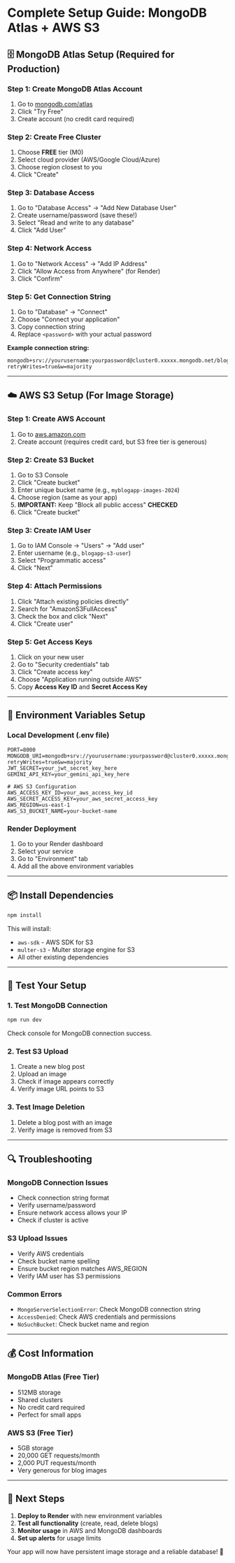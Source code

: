 # Complete Setup Guide: MongoDB Atlas + AWS S3

## 🗄️ MongoDB Atlas Setup (Required for Production)

### Step 1: Create MongoDB Atlas Account
1. Go to [mongodb.com/atlas](https://mongodb.com/atlas)
2. Click "Try Free" 
3. Create account (no credit card required)

### Step 2: Create Free Cluster
1. Choose **FREE** tier (M0)
2. Select cloud provider (AWS/Google Cloud/Azure)
3. Choose region closest to you
4. Click "Create"

### Step 3: Database Access
1. Go to "Database Access" → "Add New Database User"
2. Create username/password (save these!)
3. Select "Read and write to any database"
4. Click "Add User"

### Step 4: Network Access
1. Go to "Network Access" → "Add IP Address"
2. Click "Allow Access from Anywhere" (for Render)
3. Click "Confirm"

### Step 5: Get Connection String
1. Go to "Database" → "Connect"
2. Choose "Connect your application"
3. Copy connection string
4. Replace `<password>` with your actual password

**Example connection string:**
```
mongodb+srv://yourusername:yourpassword@cluster0.xxxxx.mongodb.net/blogapp?retryWrites=true&w=majority
```

---

## ☁️ AWS S3 Setup (For Image Storage)

### Step 1: Create AWS Account
1. Go to [aws.amazon.com](https://aws.amazon.com)
2. Create account (requires credit card, but S3 free tier is generous)

### Step 2: Create S3 Bucket
1. Go to S3 Console
2. Click "Create bucket"
3. Enter unique bucket name (e.g., `myblogapp-images-2024`)
4. Choose region (same as your app)
5. **IMPORTANT:** Keep "Block all public access" **CHECKED**
6. Click "Create bucket"

### Step 3: Create IAM User
1. Go to IAM Console → "Users" → "Add user"
2. Enter username (e.g., `blogapp-s3-user`)
3. Select "Programmatic access"
4. Click "Next"

### Step 4: Attach Permissions
1. Click "Attach existing policies directly"
2. Search for "AmazonS3FullAccess"
3. Check the box and click "Next"
4. Click "Create user"

### Step 5: Get Access Keys
1. Click on your new user
2. Go to "Security credentials" tab
3. Click "Create access key"
4. Choose "Application running outside AWS"
5. Copy **Access Key ID** and **Secret Access Key**

---

## 🔧 Environment Variables Setup

### Local Development (.env file)
```env
PORT=8000
MONGODB_URI=mongodb+srv://yourusername:yourpassword@cluster0.xxxxx.mongodb.net/blogapp?retryWrites=true&w=majority
JWT_SECRET=your_jwt_secret_key_here
GEMINI_API_KEY=your_gemini_api_key_here

# AWS S3 Configuration
AWS_ACCESS_KEY_ID=your_aws_access_key_id
AWS_SECRET_ACCESS_KEY=your_aws_secret_access_key
AWS_REGION=us-east-1
AWS_S3_BUCKET_NAME=your-bucket-name
```

### Render Deployment
1. Go to your Render dashboard
2. Select your service
3. Go to "Environment" tab
4. Add all the above environment variables

---

## 📦 Install Dependencies

```bash
npm install
```

This will install:
- `aws-sdk` - AWS SDK for S3
- `multer-s3` - Multer storage engine for S3
- All other existing dependencies

---

## 🚀 Test Your Setup

### 1. Test MongoDB Connection
```bash
npm run dev
```
Check console for MongoDB connection success.

### 2. Test S3 Upload
1. Create a new blog post
2. Upload an image
3. Check if image appears correctly
4. Verify image URL points to S3

### 3. Test Image Deletion
1. Delete a blog post with an image
2. Verify image is removed from S3

---

## 🔍 Troubleshooting

### MongoDB Connection Issues
- Check connection string format
- Verify username/password
- Ensure network access allows your IP
- Check if cluster is active

### S3 Upload Issues
- Verify AWS credentials
- Check bucket name spelling
- Ensure bucket region matches AWS_REGION
- Verify IAM user has S3 permissions

### Common Errors
- `MongoServerSelectionError`: Check MongoDB connection string
- `AccessDenied`: Check AWS credentials and permissions
- `NoSuchBucket`: Check bucket name and region

---

## 💰 Cost Information

### MongoDB Atlas (Free Tier)
- 512MB storage
- Shared clusters
- No credit card required
- Perfect for small apps

### AWS S3 (Free Tier)
- 5GB storage
- 20,000 GET requests/month
- 2,000 PUT requests/month
- Very generous for blog images

---

## 🎯 Next Steps

1. **Deploy to Render** with new environment variables
2. **Test all functionality** (create, read, delete blogs)
3. **Monitor usage** in AWS and MongoDB dashboards
4. **Set up alerts** for usage limits

Your app will now have persistent image storage and a reliable database! 🎉 
